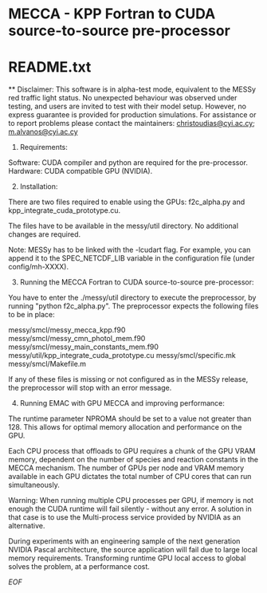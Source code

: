 # MECCA - KPP Fortran to CUDA source-to-source pre-processor
# README.txt

** Disclaimer: This software is in alpha-test mode, 
equivalent to the MESSy red traffic light status.
No unexpected behaviour was observed under testing, and users are 
invited to test with their model setup. However, no express guarantee
is provided for production simulations. 
For assistance or to report problems please contact the maintainers:
christoudias@cyi.ac.cy; m.alvanos@cyi.ac.cy

1. Requirements:

Software: CUDA compiler and python are required for the pre-processor. 
Hardware: CUDA compatible GPU (NVIDIA). 

2. Installation:

There are two files required to enable using the GPUs: 
f2c_alpha.py  and kpp_integrate_cuda_prototype.cu. 

The files have to be available in the messy/util directory. 
No additional changes are required. 

Note: MESSy has to be linked with the -lcudart flag. 
For example, you can append it to the SPEC_NETCDF_LIB variable 
in the configuration file (under config/mh-XXXX).

3. Running the MECCA Fortran to CUDA source-to-source pre-processor:

You have to enter the ./messy/util directory to execute the
preprocessor, by running "python f2c_alpha.py". The preprocessor expects
the following files to be in place:

 messy/smcl/messy_mecca_kpp.f90
 messy/smcl/messy_cmn_photol_mem.f90
 messy/smcl/messy_main_constants_mem.f90
 messy/util/kpp_integrate_cuda_prototype.cu
 messy/smcl/specific.mk
 messy/smcl/Makefile.m

If any of these files is missing or not configured as in the MESSy release,
the preprocessor will stop with an error message.

4. Running EMAC with GPU MECCA and improving performance:

The runtime parameter NPROMA should be set to a value not greater than 128.
This allows for optimal memory allocation and performance on the GPU.

Each CPU process that offloads to GPU requires a chunk of the GPU VRAM memory,
dependent on the number of species and reaction constants in the MECCA mechanism. 
The number of GPUs per node and VRAM memory available in each GPU dictates the
total number of CPU cores that can run simultaneously.

Warning: When running multiple CPU processes per GPU, if
memory is not enough the CUDA runtime will fail silently - without any
error. A solution in that case is to use the Multi-process service provided
by NVIDIA as an alternative.

During experiments with an engineering sample of the next generation 
NVIDIA Pascal architecture, the source application will fail due to 
large local memory requirements. Transforming runtime GPU local access to global 
solves the problem, at a performance cost.

*EOF*

